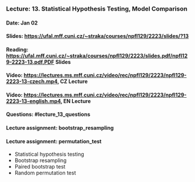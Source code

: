 ### Lecture: 13. Statistical Hypothesis Testing, Model Comparison
#### Date: Jan 02
#### Slides: https://ufal.mff.cuni.cz/~straka/courses/npfl129/2223/slides/?13
#### Reading: https://ufal.mff.cuni.cz/~straka/courses/npfl129/2223/slides.pdf/npfl129-2223-13.pdf,PDF Slides
#### Video: https://lectures.ms.mff.cuni.cz/video/rec/npfl129/2223/npfl129-2223-13-czech.mp4, CZ Lecture
#### Video: https://lectures.ms.mff.cuni.cz/video/rec/npfl129/2223/npfl129-2223-13-english.mp4, EN Lecture
#### Questions: #lecture_13_questions
#### Lecture assignment: bootstrap_resampling
#### Lecture assignment: permutation_test

- Statistical hypothesis testing
- Bootstrap resampling
- Paired bootstrap test
- Random permutation test
